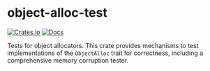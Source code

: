 <!-- Copyright 2017 the authors. See the 'Copyright and license' section of the README.md file at the top-level directory of this repository.

Licensed under the Apache License, Version 2.0 (the LICENSE file). This file may not be copied, modified, or distributed except according to those terms. -->

object-alloc-test
=================

[![Crates.io](https://img.shields.io/crates/v/object-alloc-test.svg)](https://crates.io/crates/object-alloc-test)
[![Docs](https://docs.rs/object-alloc-test/badge.svg)](https://docs.rs/object-alloc-test)

Tests for object allocators. This crate provides mechanisms to test implementations of the `ObjectAlloc` trait for correctness, including a comprehensive memory corruption tester.
